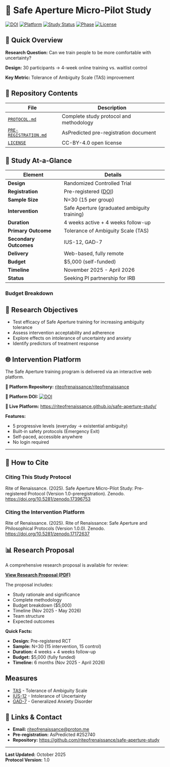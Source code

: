 # 🔬 Safe Aperture Micro-Pilot Study

[![DOI](https://zenodo.org/badge/DOI/10.5281/zenodo.17396753.svg)](https://doi.org/10.5281/zenodo.17396753)
[![Platform](https://img.shields.io/badge/Platform-DOI_10.5281%2Fzenodo.17172637-blue)](https://doi.org/10.5281/zenodo.17172637)
[![Study Status](https://img.shields.io/badge/Status-Pre--registered-blue)]()
[![Phase](https://img.shields.io/badge/Phase-IRB_Submission-orange)]()
[![License](https://img.shields.io/badge/License-CC--BY--4.0-green)](LICENSE)


## 🎯 Quick Overview

**Research Question:** Can we train people to be more comfortable with uncertainty?

**Design:** 30 participants → 4-week online training vs. waitlist control

**Key Metric:** Tolerance of Ambiguity Scale (TAS) improvement

## 📁 Repository Contents

| File | Description |
|------|-------------|
| [`PROTOCOL.md`](PROTOCOL.md) | Complete study protocol and methodology |
| [`PRE-REGISTRATION.md`](PRE-REGISTRATION.md) | AsPredicted pre-registration document |
| [`LICENSE`](LICENSE) | CC-BY-4.0 open license |

## 🎯 Study At-a-Glance

| **Element** | **Details** |
|-------------|-------------|
| **Design** | Randomized Controlled Trial |
| **Registration** | Pre-registered ([DOI](https://doi.org/10.5281/zenodo.17396753)) |
| **Sample Size** | N=30 (15 per group) |
| **Intervention** | Safe Aperture (graduated ambiguity training) |
| **Duration** | 4 weeks active + 4 weeks follow-up |
| **Primary Outcome** | Tolerance of Ambiguity Scale (TAS) |
| **Secondary Outcomes** | IUS-12, GAD-7 |
| **Delivery** | Web-based, fully remote |
| **Budget** | $5,000 (self-funded) |
| **Timeline** | November 2025 - April 2026 |
| **Status** | Seeking PI partnership for IRB |

### Budget Breakdown

## 🎯 Research Objectives

- Test efficacy of Safe Aperture training for increasing ambiguity tolerance
- Assess intervention acceptability and adherence  
- Explore effects on intolerance of uncertainty and anxiety
- Identify predictors of treatment response

## 🌐 Intervention Platform

The Safe Aperture training program is delivered via an interactive web platform.

**🔗 Platform Repository:**
[riteofrenaissance/riteofrenaissance](https://github.com/riteofrenaissance/riteofrenaissance)

**📖 Platform DOI:**
[![DOI](https://zenodo.org/badge/DOI/10.5281/zenodo.17172637.svg)](https://doi.org/10.5281/zenodo.17172637)

**🎯 Live Platform:**
https://riteofrenaissance.github.io/safe-aperture-study/

**Features:**
- 5 progressive levels (everyday → existential ambiguity)
- Built-in safety protocols (Emergency Exit)
- Self-paced, accessible anywhere
- No login required

---

## 📖 How to Cite

### Citing This Study Protocol

Rite of Renaissance. (2025). Safe Aperture Micro-Pilot Study: 
Pre-registered Protocol (Version 1.0-preregistration). Zenodo. 
https://doi.org/10.5281/zenodo.17396753


### Citing the Intervention Platform

Rite of Renaissance. (2025). Rite of Renaissance: Safe Aperture and 
Philosophical Protocols (Version 1.0.0). Zenodo. 
https://doi.org/10.5281/zenodo.17172637

## 📊 Research Proposal

A comprehensive research proposal is available for review:

**[View Research Proposal (PDF)](docs/RESEARCH_PROPOSAL_Safe_Aperture_2025.pdf)**

The proposal includes:
- Study rationale and significance
- Complete methodology
- Budget breakdown ($5,000)
- Timeline (Nov 2025 - May 2026)
- Team structure
- Expected outcomes

**Quick Facts:**
- **Design:** Pre-registered RCT
- **Sample:** N=30 (15 intervention, 15 control)
- **Duration:** 4 weeks + 4 weeks follow-up
- **Budget:** $5,000 (fully funded)
- **Timeline:** 6 months (Nov 2025 - April 2026)

## Measures
   - [TAS](measures/TAS.pdf) - Tolerance of Ambiguity Scale
   - [IUS-12](measures/IUS-12.pdf) - Intolerance of Uncertainty
   - [GAD-7](measures/GAD-7.pdf) - Generalized Anxiety Disorder

## 🔗 Links & Contact

- **Email:** riteofrenaissance@proton.me
- **Pre-registration:** AsPredicted #252740
- **Repository:** https://github.com/riteofrenaissance/safe-aperture-study

---

**Last Updated:** October 2025  
**Protocol Version:** 1.0
